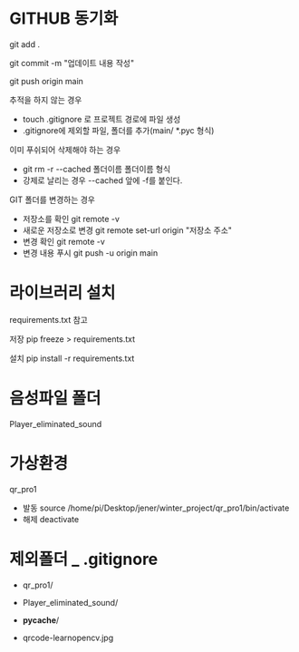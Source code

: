 # GITHUB 동기화
git add .

git commit -m "업데이트 내용 작성"

git push origin main


추적을 하지 않는 경우
- touch .gitignore 로 프로젝트 경로에 파일 생성
- .gitignore에 제외할 파일, 폴더를 추가(main/ *.pyc 형식)

이미 푸쉬되어 삭제해야 하는 경우
- git rm -r --cached 폴더이름 폴더이름 형식
- 강제로 날리는 경우 --cached 앞에 -f를 붙인다.

GIT 폴더를 변경하는 경우
- 저장소를 확인 git remote -v
- 새로운 저장소로 변경 git remote set-url origin "저장소 주소"
- 변경 확인 git remote -v
- 변경 내용 푸시 git push -u origin main

# 라이브러리 설치
requirements.txt 참고

저장 pip freeze > requirements.txt

설치 pip install -r requirements.txt

# 음성파일 폴더
Player_eliminated_sound

# 가상환경
qr_pro1

- 발동 source /home/pi/Desktop/jener/winter_project/qr_pro1/bin/activate
- 해제 deactivate

# 제외폴더 _ .gitignore
- qr_pro1/
- Player_eliminated_sound/
- __pycache__/

- qrcode-learnopencv.jpg
